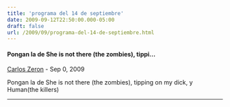 ```yaml
---
title: 'programa del 14 de septiembre'
date: 2009-09-12T22:50:00.000-05:00
draft: false
url: /2009/09/programa-del-14-de-septiembre.html
---
```


#### Pongan la de She is not there (the zombies), tippi...
[Carlos Zeron](http://quieromipinchecancion.net "noreply@blogger.com") - <time datetime="2009-09-13T23:09:14.750-05:00">Sep 0, 2009</time>

Pongan la de She is not there (the zombies), tipping on my dick, y Human(the killers)
<hr />
